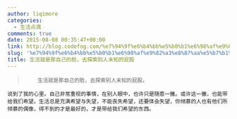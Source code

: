 ```yaml
---
author: liqimore
categories:
  - 生活点滴
comments: true
date: 2015-08-08 00:35:47+00:00
link: http://blog.codefog.com/%e7%94%9f%e6%b4%bb%e5%b0%b1%e6%98%af%e9%82%a3%e8%87%aa%e5%b7%b1%e7%9a%84%e8%84%b8-%e5%8e%bb%e6%8e%a2%e7%b4%a2%e5%88%ab%e4%ba%ba%e6%9c%aa%e7%9f%a5%e7%9a%84%e5%b1%81%e8%82%a1.html
slug: '%e7%94%9f%e6%b4%bb%e5%b0%b1%e6%98%af%e9%82%a3%e8%87%aa%e5%b7%b1%e7%9a%84%e8%84%b8-%e5%8e%bb%e6%8e%a2%e7%b4%a2%e5%88%ab%e4%ba%ba%e6%9c%aa%e7%9f%a5%e7%9a%84%e5%b1%81%e8%82%a1'
title: 生活就是那自己的脸，去探索别人未知的屁股
---
```



<blockquote>
	
> 
> 
		生活就是那自己的脸，去探索别人未知的屁股。
	
> 
> 
</blockquote>






	说到了我的心里。自己非常重视的事情，在别人眼中，也许只是随意一撇。或许这一撇，也能带给我们希望。生活总是充满希望与失望，不能丧失希望，还要体会失望，你倾慕的人也有他们所倾慕的偶像，得不到的才是最好的，才是带给我们希望的东西。



